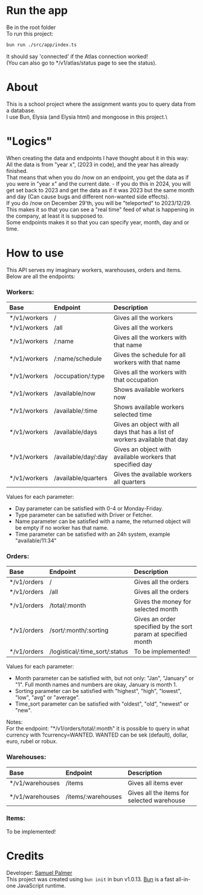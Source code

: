 # Run the app 
Be in the root folder\
To run this project: 
```bash
bun run ./src/app/index.ts
```
It should say 'connected' if the Atlas connection worked!\
(You can also go to */v1/atlas/status page to see the status).

# About
This is a school project where the assignment wants you to query data from a database.\
I use Bun, Elysia (and Elysia html) and mongoose in this project.\ 

# "Logics"
When creating the data and endpoints I have thought about it in this way:\
All the data is from "year x", (2023 in code), and the year has already finished.\
That means that when you do /now on an endpoint, you get the data as if you were in "year x" and the current date. - If you do this in 2024, you will get set back to 2023 and get the data as if it was 2023 but the same month and day (Can cause bugs and different non-wanted side effects).\
If you do /now on December 29'th, you will be "teleported" to 2023/12/29.\
This makes it so that you can see a "real time" feed of what is happening in the company, at least it is supposed to.\
Some endpoints makes it so that you can specify year, month, day and or time.

# How to use 
This API serves my imaginary workers, warehouses, orders and items.\
Below are all the endpoints:

### Workers:
|Base|Endpoint|Description|
|:---|:-------|:----------|
|*/v1/workers|/|Gives all the workers| 
|*/v1/workers|/all|Gives all the workers| 
|*/v1/workers|/:name|Gives all the workers with that name| 
|*/v1/workers|/:name/schedule|Gives the schedule for all workers with that name| 
|*/v1/workers|/occupation/:type|Gives all the workers with that occupation| 
|*/v1/workers|/available/now|Shows available workers now| 
|*/v1/workers|/available/:time|Shows available workers selected time| 
|*/v1/workers|/available/days|Gives an object with all days that has a list of workers available that day| 
|*/v1/workers|/available/day/:day|Gives an object with available workers that specified day| 
|*/v1/workers|/available/quarters|Gives the available workers all quarters| 

Values for each parameter:
- Day parameter can be satisfied with 0-4 or Monday-Friday.
- Type parameter can be satisfied with Driver or Fetcher.
- Name parameter can be satisfied with a name, the returned object will be empty if no worker has that name.
- Time parameter can be satisfied with an 24h system, example "available/11:34"

### Orders:

|Base|Endpoint|Description|
|:---|:-------|:----------|
|*/v1/orders|/|Gives all the orders| 
|*/v1/orders|/all|Gives all the orders|
|*/v1/orders|/total/:month|Gives the money for selected month
|*/v1/orders|/sort/:month/:sorting|Gives an order specified by the sort param at specified month
|*/v1/orders|/logistical/:time_sort/:status|To be implemented!

Values for each parameter:
- Month parameter can be satisfied with, but not only: "Jan", "January" or "1". Full month names and numbers are okay, January is month 1.
- Sorting parameter can be satisfied with "highest", "high", "lowest", "low", "avg" or "average".
- Time_sort parameter can be satisfied with "oldest", "old", "newest" or "new".

Notes:\
For the endpoint: "*/v1/orders/total/:month" it is possible to query in what currency with ?currency=WANTED. WANTED can be sek (default), dollar, euro, rubel or robux.

### Warehouses:

|Base|Endpoint|Description|
|:---|:-------|:----------|
|*/v1/warehouses|/items|Gives all items ever| 
|*/v1/warehouses|/items/:warehouses|Gives all the items for selected warehouse| 

### Items:
To be implemented!

# Credits
Developer: [Samuel Palmer](https://github.com/Samstroyer/)\
This project was created using `bun init` in bun v1.0.13. [Bun](https://bun.sh) is a fast all-in-one JavaScript runtime.